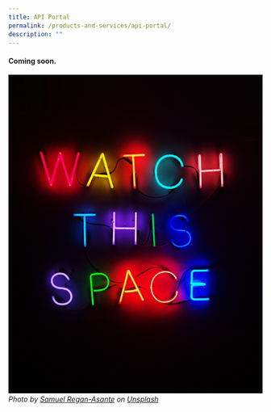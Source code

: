 ```yaml
---
title: API Portal
permalink: /products-and-services/api-portal/
description: ""
---
```

#### Coming soon.
![coming soon](/images/Test%20Images/samuel-regan-asante-rk8fhggeyr8-unsplash.jpeg)
*Photo by [Samuel Regan-Asante](https://unsplash.com/@fkaregan?utmsource=unsplash&utmmedium=referral&utmcontent=creditCopyText) on [Unsplash](https://unsplash.com/photos/Rk8fHGGeyr8?utmsource=unsplash&utmmedium=referral&utmcontent=creditCopyText)*